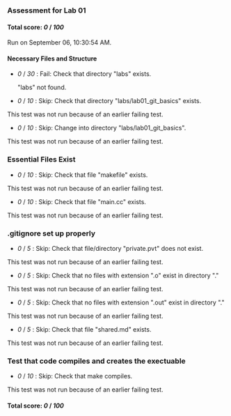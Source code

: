 ### Assessment for Lab 01

#### Total score: _0_ / _100_

Run on September 06, 10:30:54 AM.


#### Necessary Files and Structure

+  _0_ / _30_ : Fail: Check that directory "labs" exists.

     "labs" not found.

+  _0_ / _10_ : Skip: Check that directory "labs/lab01_git_basics" exists.

  This test was not run because of an earlier failing test.

+  _0_ / _10_ : Skip: Change into directory "labs/lab01_git_basics".

  This test was not run because of an earlier failing test.


### Essential Files Exist

+  _0_ / _10_ : Skip: Check that file "makefile" exists.

  This test was not run because of an earlier failing test.

+  _0_ / _10_ : Skip: Check that file "main.cc" exists.

  This test was not run because of an earlier failing test.


### .gitignore set up properly

+  _0_ / _5_ : Skip: Check that file/directory "private.pvt" does not exist.

  This test was not run because of an earlier failing test.

+  _0_ / _5_ : Skip: Check that no files with extension ".o" exist in directory "."

  This test was not run because of an earlier failing test.

+  _0_ / _5_ : Skip: Check that no files with extension ".out" exist in directory "."

  This test was not run because of an earlier failing test.

+  _0_ / _5_ : Skip: Check that file "shared.md" exists.

  This test was not run because of an earlier failing test.


### Test that code compiles and creates the exectuable

+  _0_ / _10_ : Skip: Check that make compiles.

  This test was not run because of an earlier failing test.

#### Total score: _0_ / _100_

